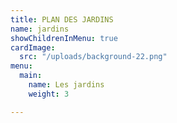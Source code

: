 ```yaml
---
title: PLAN DES JARDINS
name: jardins
showChildrenInMenu: true
cardImage:
  src: "/uploads/background-22.png"
menu:
  main:
    name: Les jardins
    weight: 3

---
```

